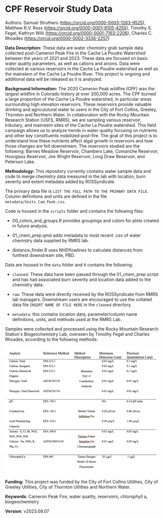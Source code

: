 # CPF Reservoir Study Data

Authors: Samuel Struthers (<https://orcid.org/0000-0003-1263-9525>), Matthew R.V. Ross (<https://orcid.org/0000-0001-9105-4255>), Timothy S. Fegel, Kathryn Willi (<https://orcid.org/0000-0001-7163-2206>), Charles C. Rhoades (<https://orcid.org/0000-0002-3336-2257>)

**Data Description:** These data are water chemistry grab sample data collected post-Cameron Peak Fire in the Cache La Poudre Watershed between the years of 2021 and 2023. These data are focused on basic water quality parameters, as well as cations and anions. Data were collected at various reservoirs in the Cache La Poudre watershed as well as the mainstem of the Cache La Poudre River. This project is ongoing and additional data will be released as it is analyzed.

**Background Information:** The 2020 Cameron Peak wildfire (CPF) was the largest wildfire in Colorado history at over 200,000 acres. The CPF burned a large proportion of the Cache La Poudre watershed, in particular areas surrounding high elevation reservoirs. These reservoirs provide valuable drinking and agriculutural water to users in the City of Fort Collins, Greeley, Thornton and Northern Water. In collaboration with the Rocky Mountain Research Station (USFS, RMRS), we are sampling various reservoir, tributary, and mainstem sites of the Cache La Poudre watershed. This field campaign allows us to analyze trends in water quality focusing on nutrients and other key constituents mobilized post-fire. The goal of this project is to understand how these nutrients affect algal growth in reservoirs and how those changes are felt downstream. The reservoirs studied are the following: Barnes Meadow Reservoir, Chambers Lake, Comanche Reservoir, Hourglass Reservoir, Joe Wright Reservoir, Long Draw Reservoir, and Peterson Lake.

**Methodology:** This repository currently contains water sample data and code to merge chemistry data measured in the lab with location, burn severity and extent metadata added by ROSSyndicate. 

The primary data file is `LIST THE FULL PATH TO THE PRIMARY DATA FILE`. Column definitions and units are defined in the file `metadata/Units_Cam_Peak.csv`.

Code is housed in the `scripts` folder and contains the following files:

-   00_colors_and_groups.R provides groupings and colors for plots created in future analysis.

-   01_chem_prep.qmd adds metadata to most recent .csv of water chemistry data supplied by RMRS lab.

-   distance_finder.R uses NHDflowlines to calculate distances from furthest downstream site, PBD.

Data are housed in the `data` folder and it contains the following:

-   `cleaned`: These data have been passed through the 01_chem_prep script and has had associated burn severity and location data added to the chemistry data.

-   `raw`: These data were directly received by the ROSSyndicate from RMRS lab managers. Downstream users are encouraged to use the collated data file `INSERT NAME OF FILE HERE` in the `cleaned` directory.

-   `metadata`: this contains location data, parameter/column name definitions, units, and methods used at the RMRS Lab.

Samples were collected and processed using the Rocky Mountain Research Station's Biogeochemistry Lab, overseen by Timothy Fegel and Charles Rhoades, according to the following methods:

![List of parameters sampled and analytical methods used during the course of this study (adapted from the USFS Rocky Mountain Research Station's 2020 Quality Assurance Procedure Plan](data/metadata/rmrs_procedures.png)

**Funding:** This project was funded by the City of Fort Collins Utilities, City of Greeley Utilities, City of Thornton Utilities and Northern Water.

**Keywords**: Cameron Peak Fire, water quality, reservoirs, chlorophyll a, biogeochemistry

**Version**: v2023.08.07
